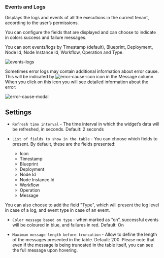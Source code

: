 ### Events and Logs
Displays the logs and events of all the executions in the current tenant, according to the user’s permissions. 

You can configure the fields that are displayed and can choose to indicate in colors success and failure messages.

You can sort events/logs by Timestamp (default), Blueprint, Deployment, Node Id, Node Instance Id, Workflow, Operation and Type.

![events-logs](https://docs.cloudify.co/5.1/images/ui/widgets/events-logs.png)

Sometimes error logs may contain additional information about error cause. This will be indicated by ![error-cause-icon](https://docs.cloudify.co/5.1/images/ui/icons/error-cause-icon.png) icon in the Message column. When you click on this icon you will see detailed information about the error:

![error-cause-modal](https://docs.cloudify.co/5.1/images/ui/widgets/events-logs-error-cause-modal.png)


## Settings

* `Refresh time interval` - The time interval in which the widget’s data will be refreshed, in seconds. Default: 2 seconds
* `List of fields to show in the table` - You can choose which fields to present. By default, these are the fields presented: 

   * Icon
   * Timestamp
   * Blueprint
   * Deployment
   * Node Id
   * Node Instance Id
   * Workflow
   * Operation
   * Message
   
You can also choose to add the field "Type", which will present the log level in case of a log, and event type in case of an event. 

* `Color message based on type` - when marked as “on”, successful events will be coloured in blue, and failures in red. Default: On

* `Maximum message length before truncation` - Allow to define the length of the messages presented in the table. Default: 200. Please note that even if the message is being truncated in the table itself, you can see the full message upon hovering. 
